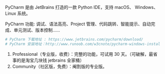 PyCharm 是由 JetBrains 打造的一款 Python IDE，支持 macOS、 Windows、 Linux 系统。

PyCharm 功能: 调试、语法高亮、Project 管理、代码跳转、智能提示、自动完成、单元测试、版本控制……

```bash
# PyCharm 下载地址 : https://www.jetbrains.com/pycharm/download/
# PyCharm 安装地址：http://www.runoob.com/w3cnote/pycharm-windows-install.html
```

1. Professional（专业版，收费）：完整的功能，可试用 30 天。（可破解，最省事的是淘宝几块钱 jetbrains 全家桶）
2. Community（社区版，免费）：阉割版的专业版。
